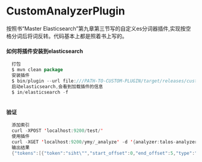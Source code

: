 # CustomAnalyzerPlugin
按照书“Master Elasticsearch”第九章第三节写的自定义es分词器插件,实现按空格分词后将词反转。代码基本上都是照着书上写的。

#### 如何将插件安装到elasticsearch

```java
  打包
  $ mvn clean package
  安装插件
  $ bin/plugin --url file:///PATH-TO-CUSTOM-PLUGIN/target/releases/custom-plugin-1.0-SNAPSHOT.zip --install custom-plugin
  启动elasticsearch,会看到加载插件的信息
  $ in/elasticsearch -f
  
```

#### 验证

```java
  添加索引
  curl -XPOST 'localhost:9200/test/'
  使用插件
  curl -XGET 'localhost:9200/ymy/_analyze' -d '{analyzer:talos-analyzer,"text":"this is a test"}'
  输出结果
  {"tokens":[{"token":"siht\"","start_offset":0,"end_offset":5,"type":"word","position":1},{"token":"\"thsi","start_offset":6,"end_offset":8,"type":"word","position":2},{"token":"ishta","start_offset":9,"end_offset":10,"type":"word","position":3},{"token":"\"tset","start_offset":11,"end_offset":16,"type":"word","position":4}]}
```
